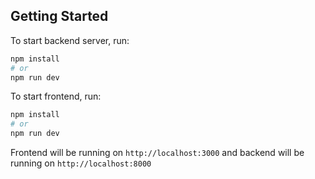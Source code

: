 ## Getting Started

To start backend server, run:

```bash
npm install
# or
npm run dev
```
To start frontend, run:

```bash
npm install
# or
npm run dev
```

Frontend will be running on `http://localhost:3000` and backend will be running on `http://localhost:8000`